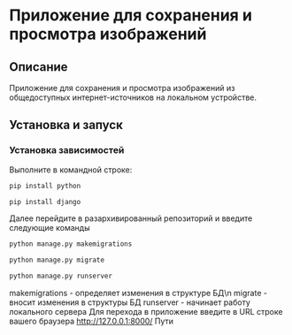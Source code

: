 # Приложение для сохранения и просмотра изображений

## Описание
Приложение для сохранения и просмотра изображений из общедоступных интернет-источников на локальном устройстве.

## Установка и запуск

### Установка зависимостей
Выполните в командной строке:
```bash
pip install python
```
```bash
pip install django
```
Далее перейдите в разархивированный репозиторий и введите следующие команды
```bash
python manage.py makemigrations
```
```bash
python manage.py migrate
```
```bash
python manage.py runserver
```
makemigrations - определяет изменения в структуре БД\n
migrate - вносит изменения в структуры БД
runserver - начинает работу локального сервера
Для перехода в приложение введите в URL строке вашего браузера http://127.0.0.1:8000/
Пути
>> 

